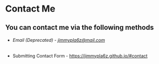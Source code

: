 # Contact Me
## You can contact me via the following methods
- ###### *Email (Deprecated)* - jimmypla6z@mail.com
- Submitting Contact Form - https://jimmypla6z.github.io/#contact
